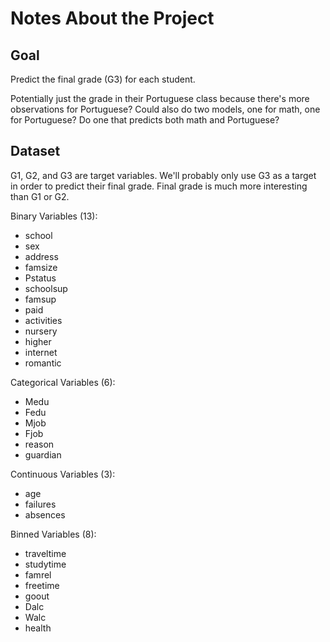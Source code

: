 # Notes About the Project

## Goal

Predict the final grade (G3) for each student. 

Potentially just the grade in their Portuguese class because there's more observations for Portuguese?
Could also do two models, one for math, one for Portuguese?
Do one that predicts both math and Portuguese?

## Dataset

G1, G2, and G3 are target variables. We'll probably only use G3 as a target in order to predict their final grade. Final grade is much more interesting than G1 or G2. 

Binary Variables (13):

* school
* sex
* address
* famsize
* Pstatus
* schoolsup
* famsup
* paid
* activities
* nursery
* higher
* internet
* romantic

Categorical Variables (6):

* Medu
* Fedu
* Mjob
* Fjob
* reason
* guardian

Continuous Variables (3):
* age
* failures
* absences

Binned Variables (8):
* traveltime
* studytime
* famrel
* freetime
* goout
* Dalc
* Walc
* health
